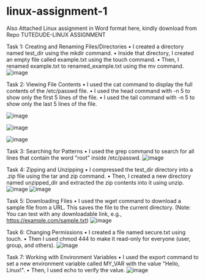 # linux-assignment-1
Also Attached Linux assignment in Word format here, kindly download from Repo
TUTEDUDE-LINUX ASSIGNMENT

Task 1: Creating and Renaming Files/Directories
•	I created a directory named test_dir using the mkdir command.
•	Inside that directory, I created an empty file called example.txt using the touch command.
•	Then, I renamed example.txt to renamed_example.txt using the mv command.
 ![image](https://github.com/user-attachments/assets/ada8ad7c-05b2-408f-94a6-f363265d7043)















Task 2: Viewing File Contents
•	I used the cat command to display the full contents of the /etc/passwd file.
•	I used the head command with -n 5 to show only the first 5 lines of the file.
•	I used the tail command with -n 5 to show only the last 5 lines of the file.
 
 
 ![image](https://github.com/user-attachments/assets/d2628005-e8e6-4632-ac11-0f53955c0100)


![image](https://github.com/user-attachments/assets/edc44785-e300-4d1b-90da-5633bc93f0bd)

![image](https://github.com/user-attachments/assets/e22707f5-b5a5-4001-bf26-ea444e053535)






Task 3: Searching for Patterns
•	I used the grep command to search for all lines that contain the word "root" inside /etc/passwd.
 ![image](https://github.com/user-attachments/assets/525adb0b-b313-47d4-94a2-dcd66e0e7012)


Task 4: Zipping and Unzipping
•	I compressed the test_dir directory into a .zip file using the tar and zip command.
•	Then, I created a new directory named unzipped_dir and extracted the zip contents into it using unzip.
 ![image](https://github.com/user-attachments/assets/35eb6aba-b78b-424e-a26a-c82f81635cf3)
![image](https://github.com/user-attachments/assets/c1904262-675d-4fa4-abe0-e68d71217e1d)

 

Task 5: Downloading Files
•	I used the wget command to download a sample file from a URL. This saves the file to the current directory.
(Note: You can test with any downloadable link, e.g., https://example.com/sample.txt)
 ![image](https://github.com/user-attachments/assets/f957ecde-2137-4327-94f5-cbdd21a26638)


Task 6: Changing Permissions
•	I created a file named secure.txt using touch.
•	Then I used chmod 444 to make it read-only for everyone (user, group, and others).
![image](https://github.com/user-attachments/assets/2affb269-660e-4be9-90a7-53f2cc1f198f)
 

Task 7: Working with Environment Variables
•	I used the export command to set a new environment variable called MY_VAR with the value "Hello, Linux!".
•	Then, I used echo to verify the value.
![image](https://github.com/user-attachments/assets/5f106b56-da67-4c41-b077-059f66860a1f)
 
